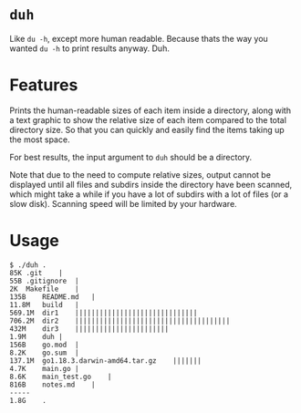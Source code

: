# `duh`

Like `du -h`, except more human readable. Because thats the way you wanted `du -h` to print results anyway. Duh.

# Features

Prints the human-readable sizes of each item inside a directory, along with a text graphic to show the relative size of each item compared to the total directory size. So that you can quickly and easily find the items taking up the most space.

For best results, the input argument to `duh` should be a directory. 

Note that due to the need to compute relative sizes, output cannot be displayed until all files and subdirs inside the directory have been scanned, which might take a while if you have a lot of subdirs with a lot of files (or a slow disk). Scanning speed will be limited by your hardware. 

# Usage

```
$ ./duh .
85K	.git	|
55B	.gitignore	|
2K	Makefile	|
135B	README.md	|
11.8M	build	|
569.1M	dir1	||||||||||||||||||||||||||||||
706.2M	dir2	||||||||||||||||||||||||||||||||||||||
432M	dir3	|||||||||||||||||||||||
1.9M	duh	|
156B	go.mod	|
8.2K	go.sum	|
137.1M	go1.18.3.darwin-amd64.tar.gz	|||||||
4.7K	main.go	|
8.6K	main_test.go	|
816B	notes.md	|
-----
1.8G	.

```